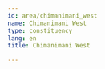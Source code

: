 ```yaml
---
id: area/chimanimani_west
name: Chimanimani West
type: constituency
lang: en
title: Chimanimani West

---
```

